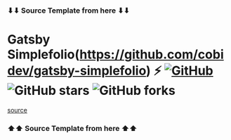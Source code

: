### ⬇⬇ Source Template from here ⬇⬇

# Gatsby Simplefolio(https://github.com/cobidev/gatsby-simplefolio) ⚡️ [![GitHub](https://img.shields.io/github/license/cobidev/gatsby-simplefolio?color=blue)](https://github.com/cobidev/gatsby-simplefolio/blob/master/LICENSE.md) ![GitHub stars](https://img.shields.io/github/stars/cobidev/gatsby-simplefolio) ![GitHub forks](https://img.shields.io/github/forks/cobidev/gatsby-simplefolio)

[source](https://github.com/cobidev/gatsby-simplefolio)

### ⬆⬆ Source Template from here ⬆⬆
